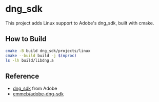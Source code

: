 # dng_sdk

This project adds Linux support to Adobe's dng_sdk, built with cmake.

## How to Build

```bash
cmake -B build dng_sdk/projects/linux
cmake --build build -j $(nproc)
ls -lh build/libdng.a
```

## Reference

* [dng_sdk](https://helpx.adobe.com/camera-raw/digital-negative.html) from Adobe
* [emmcb/adobe-dng-sdk](https://github.com/emmcb/adobe-dng-sdk/blob/master/CMakeLists.txt)
